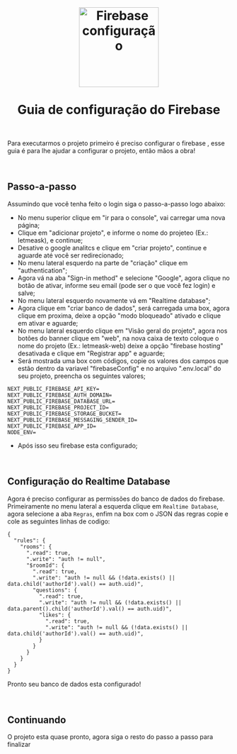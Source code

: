 <br />
<h1 align="center">
  <img alt="Firebase configuração" src="https://github.com/Aarthurap52/NLWtogether-letmeask/blob/main/.github/assets/firebase-logo.png" width="180px" /> 
  <br />
  <br />
  Guia de configuração do Firebase
</h1>
<br />

Para executarmos o projeto primeiro é preciso configurar o firebase , esse guia é para lhe ajudar a 
configurar o projeto, então mãos a obra!

<br />

## Passo-a-passo

Assumindo que você tenha feito o login siga o passo-a-passo logo abaixo:

- No menu superior clique em "ir para o console", vai carregar uma nova página;
- Clique em "adicionar projeto", e informe o nome do projeteo (Ex.: letmeask), e continue;
- Desative o google analitcs e clique em "criar projeto", continue e aguarde até você ser redirecionado;
- No menu lateral esquerdo na parte de "criação" clique em "authentication";
- Agora vá na aba "Sign-in method" e selecione "Google", agora clique no botão de ativar, informe seu email (pode ser o que você fez login) e salve;
- No menu lateral esquerdo novamente vá em "Realtime database";
- Agora clique em "criar banco de dados", será carregada uma box, agora clique em proxima, deixe a opção "modo bloqueado" ativado e clique em ativar e aguarde;
- No menu lateral esquerdo clique em "Visão geral do projeto", agora nos botões do banner clique em "web", na nova caixa de texto coloque o nome do projeto (Ex.: letmeask-web) deixe a opção "firebase hosting" desativada e clique em "Registrar app" e aguarde;
- Será mostrada uma box com códigos, copie os valores dos campos que estão dentro da variavel "firebaseConfig" e no arquivo ".env.local" do seu projeto, preencha os seguintes valores;

```
NEXT_PUBLIC_FIREBASE_API_KEY=
NEXT_PUBLIC_FIREBASE_AUTH_DOMAIN=
NEXT_PUBLIC_FIREBASE_DATABASE_URL=
NEXT_PUBLIC_FIREBASE_PROJECT_ID=
NEXT_PUBLIC_FIREBASE_STORAGE_BUCKET=
NEXT_PUBLIC_FIREBASE_MESSAGING_SENDER_ID=
NEXT_PUBLIC_FIREBASE_APP_ID=
NODE_ENV=
```

- Após isso seu firebase esta configurado;
<br />

## Configuração do Realtime Database

Agora é preciso configurar as permissões do banco de dados do firebase. Primeiramente no menu lateral a esquerda
clique em `Realtime Database`, agora selecione a aba `Regras`, enfim na box com o JSON das regras copie e cole as seguintes linhas de codigo:

```
{
  "rules": {
    "rooms": {
      ".read": true,
      ".write": "auth != null",
      "$roomId": {
        ".read": true,
        ".write": "auth != null && (!data.exists() || data.child('authorId').val() == auth.uid)",
        "questions": {
          ".read": true,
          ".write": "auth != null && (!data.exists() || data.parent().child('authorId').val() == auth.uid)",
          "likes": {
            ".read": true,
            ".write": "auth != null && (!data.exists() || data.child('authorId').val() == auth.uid)",
          }
        }
      }
    }
  }
}
```

Pronto seu banco de dados esta configurado!

<br />

## Continuando

O projeto esta quase pronto, agora siga o resto do passo a passo para finalizar 
